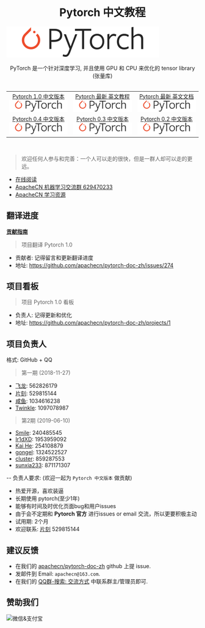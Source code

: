 # <center>Pytorch 中文教程</center>

![](docs/img/logo.svg)

<center>PyTorch 是一个针对深度学习, 并且使用 GPU 和 CPU 来优化的 tensor library (张量库)</center>
<br/>
<table>
  <tr align="center">
    <td><a title="Pytorch 1.0 中文版本" href="http://localhost:4000/docs/1.0/" target="_blank">Pytorch 1.0 中文版本 <br/> <img width="500" src="docs/img/logo.svg"></a></td>
    <td><a title="Pytorch 最新 英文教程" href="http://www.acfun.cn/u/12540256.aspx#page=1" target="_blank">Pytorch 最新 英文教程 <br/> <img width="500" src="docs/img/logo.svg"></a></td>
    <td><a title="Pytorch 最新 英文文档" href="http://www.acfun.cn/u/12540256.aspx#page=1" target="_blank">Pytorch 最新 英文文档 <br/> <img width="500" src="docs/img/logo.svg"></a></td>
  </tr>
  <tr align="center">
    <td><a title="Pytorch 0.4 中文版本" href="http://www.acfun.cn/u/12540256.aspx#page=1" target="_blank">Pytorch 0.4 中文版本 <br/> <img width="500" src="docs/img/logo.svg"></a></td>
    <td><a title="Pytorch 0.3 中文版本" href="http://www.acfun.cn/u/12540256.aspx#page=1" target="_blank">Pytorch 0.3 中文版本 <br/> <img width="500" src="docs/img/logo.svg"></a></td>
    <td><a title="Pytorch 0.2 中文版本" href="http://www.acfun.cn/u/12540256.aspx#page=1" target="_blank">Pytorch 0.2 中文版本 <br/> <img width="500" src="docs/img/logo.svg"></a></td>
  </tr>
</table>
<br/>

> 欢迎任何人参与和完善：一个人可以走的很快，但是一群人却可以走的更远。

+ [在线阅读](http://pytorch.apachecn.org)
+ [ApacheCN 机器学习交流群 629470233](http://shang.qq.com/wpa/qunwpa?idkey=30e5f1123a79867570f665aa3a483ca404b1c3f77737bc01ec520ed5f078ddef)
+ [ApacheCN 学习资源](http://www.apachecn.org/)

## 翻译进度

[**贡献指南**](CONTRIBUTING.md)

> 项目翻译 Pytorch 1.0

* 贡献者: 记得留言和更新翻译进度
* 地址: https://github.com/apachecn/pytorch-doc-zh/issues/274

## 项目看板

> 项目 Pytorch 1.0 看板

* 负责人: 记得更新和优化
* 地址: https://github.com/apachecn/pytorch-doc-zh/projects/1

## 项目负责人

格式: GitHub + QQ

> 第一期 (2018-11-27)

* [飞龙](https://github.com/wizardforcel): 562826179
* [片刻](https://github.com/jiangzhonglian): 529815144
* [咸鱼](https://github.com/Watermelon233): 1034616238
* [Twinkle](https://github.com/kemingzeng): 1097078987

> 第2期 (2019-06-10)

* [Smile](https://github.com/Smilexuhc): 240485545
* [Ir1dXD](https://github.com/Ir1d): 1953959092
* [Kai He](https://github.com/hekind): 254108879
* [gongel](https://github.com/gongel): 1324522527
* [cluster](https://github.com/infdahai): 859287553
* [sunxia233](https://github.com/sunxia233): 871171307

-- 负责人要求: (欢迎一起为 `Pytorch 中文版本` 做贡献)

* 热爱开源，喜欢装逼
* 长期使用 pytorch(至少1年)
* 能够有时间及时优化页面bug和用户issues
* 由于会不定期和 **Pytorch 官方** 进行issues or email 交流，所以更要积极主动
* 试用期: 2个月
* 欢迎联系: [片刻](https://github.com/jiangzhonglian) 529815144

## 建议反馈

* 在我们的 [apachecn/pytorch-doc-zh](https://github.com/apachecn/pytorch-doc-zh) github 上提 issue.
* 发邮件到 Email: `apachecn@163.com`.
* 在我们的 [QQ群-搜索: 交流方式](https://github.com/apachecn/home) 中联系群主/管理员即可.

## 赞助我们

<img src="http://data.apachecn.org/img/about/donate.jpg" alt="微信&支付宝" />
